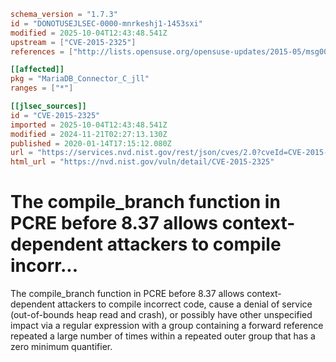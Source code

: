 ```toml
schema_version = "1.7.3"
id = "DONOTUSEJLSEC-0000-mnrkeshj1-1453sxi"
modified = 2025-10-04T12:43:48.541Z
upstream = ["CVE-2015-2325"]
references = ["http://lists.opensuse.org/opensuse-updates/2015-05/msg00014.html", "https://bugs.exim.org/show_bug.cgi?id=1591", "https://fortiguard.com/zeroday/FG-VD-15-015", "https://www.pcre.org/original/changelog.txt", "http://lists.opensuse.org/opensuse-updates/2015-05/msg00014.html", "https://bugs.exim.org/show_bug.cgi?id=1591", "https://fortiguard.com/zeroday/FG-VD-15-015", "https://www.pcre.org/original/changelog.txt"]

[[affected]]
pkg = "MariaDB_Connector_C_jll"
ranges = ["*"]

[[jlsec_sources]]
id = "CVE-2015-2325"
imported = 2025-10-04T12:43:48.541Z
modified = 2024-11-21T02:27:13.130Z
published = 2020-01-14T17:15:12.080Z
url = "https://services.nvd.nist.gov/rest/json/cves/2.0?cveId=CVE-2015-2325"
html_url = "https://nvd.nist.gov/vuln/detail/CVE-2015-2325"
```

# The compile_branch function in PCRE before 8.37 allows context-dependent attackers to compile incorr...

The compile_branch function in PCRE before 8.37 allows context-dependent attackers to compile incorrect code, cause a denial of service (out-of-bounds heap read and crash), or possibly have other unspecified impact via a regular expression with a group containing a forward reference repeated a large number of times within a repeated outer group that has a zero minimum quantifier.

